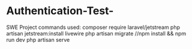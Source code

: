 # Authentication-Test-
SWE Project 
commands used:
composer require laravel/jetstream
php artisan jetstream:install livewire
php artisan migrate
//npm install && npm run dev
php artisan serve
